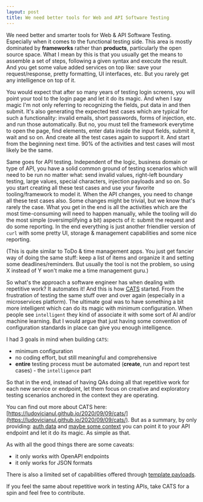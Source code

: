 ```yaml
---
layout: post
title: We need better tools for Web and API Software Testing
---
```


We need better and smarter tools for Web & API Software Testing. Especially when it comes to the functional testing side.
This area is mostly dominated by **frameworks** rather than **products**, particularly the open source space.
What I mean by this is that you usually get the means to assemble a set of steps, following a given syntax and execute the result.
And you get some value added services on top like: save your request/response, pretty formatting, UI interfaces, etc. 
But you rarely get any intelligence on top of it. 

You would expect that after so many years of testing login screens, you will point your tool to the login page and let it do its magic. 
And when I say magic I'm not only referring to recognizing the fields, put data in and then submit.
It's also generating the expected test cases which are typical for such a functionality: invalid emails, short passwords, forms of injection, etc. and run those automatically.
But no, you must tell the framework everytime to open the page, find elements, enter data inside the input fields, submit it, wait and so on. 
And create all the test cases again to support it. And start from the beginning next time. 
90% of the activities and test cases will most likely be the same. 

Same goes for API testing. Independent of the logic, business domain or type of API, you have a solid common ground of testing scenarios which will need to be run no matter what:
send invalid values, right-left boundary testing, large values, special characters, injection payloads and so on.
So you start creating all these test cases and use your favorite tooling/framework to model it. When the API changes, you need to change all these test cases also. Some changes might be trivial, 
but we know that's rarely the case. What you get in the end is all the activities which are the most time-consuming will need to happen manually, 
while the tooling will do the most simple (oversimplifying a bit) aspects of it: submit the request and do some reporting. In the end everything is just another friendlier version of `curl` with some 
pretty UI, storage & management capabilities and some nice reporting. 

(This is quite similar to ToDo & time management apps. You just get fancier way of doing the same stuff: keep a list of items and organize it and setting some deadlines/reminders. But usually the tool is not the problem, so 
using X instead of Y won't make me a time management guru.)

So what's the approach a software engineer has when dealing with repetitive work? It automates it! And this is how [CATS](https://github.com/Endava/cats) started. 
From the frustration of testing the same stuff over and over again (especially in a microservices platform). 
The ultimate goal was to have something a bit more intelligent which can do its magic with minimum configuration. 
When people see `intelligent` they kind of associate it with some sort of AI and/or machine learning. 
But I would argue that just having some convention of configuration standards in place can give you enough intelligence.

I had 3 goals in mind when building `CATS`:

- minimum configuration
- no coding effort, but still meaningful and comprehensive
- **entire** testing process must be automated (**create**, run and report test cases) - the `intelligence` part

So that in the end, instead of having QAs doing all that repetitive work for each new service or endpoint, let them focus on creative and exploratory testing scenarios anchored in the context they are operating.

You can find out more about CATS here: [https://ludovicianul.github.io/2020/09/09/cats/](https://ludovicianul.github.io/2020/09/09/cats/). But as a summary, 
by only providing: [auth data](https://github.com/Endava/cats#headers-file) and [maybe some context](https://github.com/Endava/cats#reference-data-file)
you can point it to your API endpoint and let it do its magic. As simple as that. 

As with all the good things there are some caveats:
- it only works with OpenAPI endpoints
- it only works for JSON formats

There is also a limited set of capabilities offered through [template payloads](https://github.com/Endava/cats#templatefuzzer).

If you feel the same about repetitive work in testing APIs, take CATS for a spin and feel free to contribute.